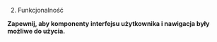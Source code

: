 2. Funkcjonalność

**Zapewnij, aby komponenty interfejsu użytkownika i nawigacja były możliwe do użycia.**
